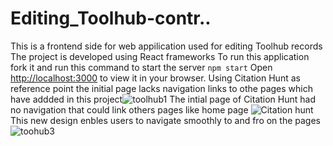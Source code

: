 # Editing_Toolhub-contr..
This is a frontend side for web appilication used for editing Toolhub records
The project is developed using React frameworks
To run this application fork it and run this command to start the server
`npm start`
Open [http://localhost:3000](http://localhost:3000) to view it in your browser.
Using  Citation Hunt as reference point the initial page lacks navigation links to othe pages which have addded in this project![toolhub1](https://user-images.githubusercontent.com/97939107/196722488-b29b4ab8-c868-4126-9ee2-cfa2fbc75656.PNG)
The intial page of  Citation Hunt had no navigation that could link others pages like home page ![Citation hunt](https://user-images.githubusercontent.com/97939107/196723159-a773a375-7cbe-404a-948b-dc10e73335df.PNG)
This new design enbles users to navigate smoothly to and fro on the pages![toohub3](https://user-images.githubusercontent.com/97939107/196724501-7a338911-a007-4562-8539-a10ec261b1bd.PNG)
